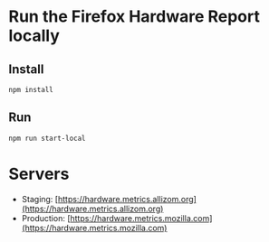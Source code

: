 # Run the Firefox Hardware Report locally

## Install

`npm install`

## Run

`npm run start-local`

# Servers

* Staging: [https://hardware.metrics.allizom.org](https://hardware.metrics.allizom.org)
* Production: [https://hardware.metrics.mozilla.com](https://hardware.metrics.mozilla.com)
